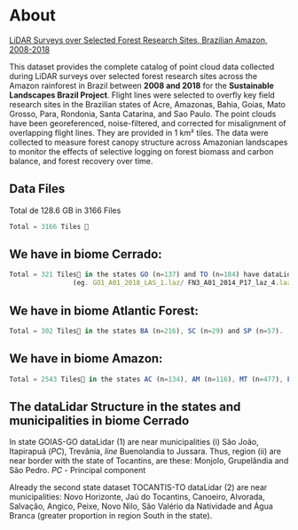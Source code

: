# About 
[LiDAR Surveys over Selected Forest Research Sites, Brazilian Amazon, 2008-2018](https://daac.ornl.gov/cgi-bin/dsviewer.pl?ds_id=1644)

This dataset provides the complete catalog of point cloud data collected during LiDAR
surveys over selected forest research sites across the Amazon rainforest in Brazil between 
**2008 and 2018** for the **Sustainable Landscapes Brazil Project**. Flight lines were selected
to overfly key field research sites in the Brazilian states of Acre, Amazonas, Bahia, Goias, 
Mato Grosso, Para, Rondonia, Santa Catarina, and Sao Paulo. The point clouds have been georeferenced,
noise-filtered, and corrected for misalignment of overlapping flight lines. They are provided in 1 km² tiles.
The data were collected to measure forest canopy structure across Amazonian landscapes to monitor the effects
of selective logging on forest biomass and carbon balance, and forest recovery over time.

## Data Files
Total de 128.6 GB in 3166 Files
```javascript
Total = 3166 Tiles 📁 
```

## We have in biome Cerrado: 
```javascript
Total = 321 Tiles📁 in the states GO (n=137) and TO (n=184) have dataLidar-flights-ALS. 
                (eg. GO1_A01_2018_LAS_1.laz/ FN3_A01_2014_P17_laz_4.laz)
```

## We have in biome Atlantic Forest: 
```javascript
Total = 302 Tiles📁 in the states BA (n=216), SC (n=29) and SP (n=57).
```

## We have in biome Amazon: 
```javascript
Total = 2543 Tiles📁 in the states AC (n=134), AM (n=116), MT (n=477), PA (n=1623) and RO (n=193)   .
```

## The dataLidar Structure in the states and municipalities in biome Cerrado
In state GOIAS-GO dataLidar (1) are near municipalities (i) São João, Itapirapuã (*PC*), Trevânia, *line* Buenolandia to Jussara. Thus, region (ii) are near border with the state of Tocantins, are these: Monjolo, Grupelândia and São Pedro. *PC* - Principal component

Already the second state dataset TOCANTIS-TO dataLidar (2) are near municipalities: Novo Horizonte, Jaú do Tocantins, Canoeiro, Alvorada, Salvação, Angico, Peixe, Novo Nilo, São Valério da Natividade and Água Branca (greater proportion in region South in the state).


